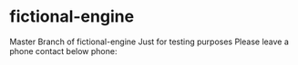 # fictional-engine
Master Branch of fictional-engine
Just
for
testing
purposes
Please leave
a phone contact below
phone:
